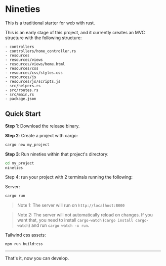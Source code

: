 
# Nineties

This is a traditional starter for web with rust.

This is an early stage of this project, and it currently creates an MVC structure with the following structure:

```
- controllers
- controllers/home_controller.rs
- resources
- resources/views
- resources/views/home.html
- resources/css
- resources/css/styles.css
- resources/js
- resources/js/scripts.js
- src/helpers.rs
- src/routes.rs
- src/main.rs
- package.json
```

## Quick Start

**Step 1**: Download the release binary.

**Step 2**: Create a project with cargo:

```bash
cargo new my_project
```

**Step 3**: Run nineties within that project's directory:

```bash
cd my_project
nineties
```

Step 4: run your project with 2 terminals running the following:

Server:

```bash
cargo run
```

> Note 1: The server will run on `http://localhost:8000`

> Note 2: The server will not automatically reload on changes. If you want that, you need to
>         install `cargo-watch` (`cargo install cargo-watch`) and run `cargo watch -x run`.

Tailwind css assets:

```bash
npm run build:css
```

---

That's it, now you can develop.